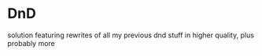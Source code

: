 # DnD
solution featuring rewrites of all my previous dnd stuff in higher quality, plus probably more

